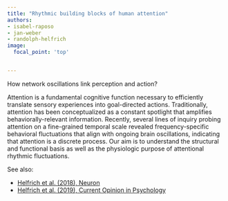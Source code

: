 ```yaml
---
title: "Rhythmic building blocks of human attention"
authors:
- isabel-raposo
- jan-weber
- randolph-helfrich
image:
  focal_point: 'top'


---
```

<!--more-->
How network oscillations link perception and action?

Attention is a fundamental cognitive function necessary to efficiently translate sensory experiences into goal-directed actions. Traditionally, attention has been conceptualized as a constant spotlight that amplifies behaviorally-relevant information. Recently, several lines of inquiry probing attention on a fine-grained temporal scale revealed frequency-specific behavioral fluctuations that align with ongoing brain oscillations, indicating that attention is a discrete process. Our aim is to understand the structural and functional basis as well as the physiologic purpose of attentional rhythmic fluctuations.

See also:
- [Helfrich et al. (2018), Neuron](https://pubmed.ncbi.nlm.nih.gov/30138591/)
- [Helfrich et al. (2019), Current Opinion in Psychology](https://pubmed.ncbi.nlm.nih.gov/30690228/)
